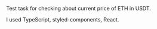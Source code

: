 Test task for checking about current price of ETH in USDT. 

I used TypeScript, styled-components, React.